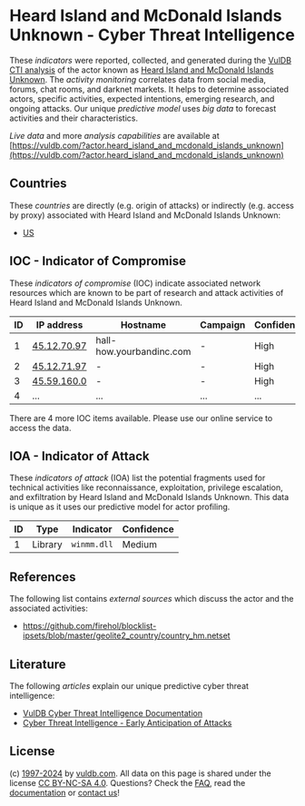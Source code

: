 # Heard Island and McDonald Islands Unknown - Cyber Threat Intelligence

These _indicators_ were reported, collected, and generated during the [VulDB CTI analysis](https://vuldb.com/?kb.cti) of the actor known as [Heard Island and McDonald Islands Unknown](https://vuldb.com/?actor.heard_island_and_mcdonald_islands_unknown). The _activity monitoring_ correlates data from social media, forums, chat rooms, and darknet markets. It helps to determine associated actors, specific activities, expected intentions, emerging research, and ongoing attacks. Our unique _predictive model_ uses _big data_ to forecast activities and their characteristics.

_Live data_ and more _analysis capabilities_ are available at [https://vuldb.com/?actor.heard_island_and_mcdonald_islands_unknown](https://vuldb.com/?actor.heard_island_and_mcdonald_islands_unknown)

## Countries

These _countries_ are directly (e.g. origin of attacks) or indirectly (e.g. access by proxy) associated with Heard Island and McDonald Islands Unknown:

* [US](https://vuldb.com/?country.us)

## IOC - Indicator of Compromise

These _indicators of compromise_ (IOC) indicate associated network resources which are known to be part of research and attack activities of Heard Island and McDonald Islands Unknown.

ID | IP address | Hostname | Campaign | Confidence
-- | ---------- | -------- | -------- | ----------
1 | [45.12.70.97](https://vuldb.com/?ip.45.12.70.97) | hall-how.yourbandinc.com | - | High
2 | [45.12.71.97](https://vuldb.com/?ip.45.12.71.97) | - | - | High
3 | [45.59.160.0](https://vuldb.com/?ip.45.59.160.0) | - | - | High
4 | ... | ... | ... | ...

There are 4 more IOC items available. Please use our online service to access the data.

## IOA - Indicator of Attack

These _indicators of attack_ (IOA) list the potential fragments used for technical activities like reconnaissance, exploitation, privilege escalation, and exfiltration by Heard Island and McDonald Islands Unknown. This data is unique as it uses our predictive model for actor profiling.

ID | Type | Indicator | Confidence
-- | ---- | --------- | ----------
1 | Library | `winmm.dll` | Medium

## References

The following list contains _external sources_ which discuss the actor and the associated activities:

* https://github.com/firehol/blocklist-ipsets/blob/master/geolite2_country/country_hm.netset

## Literature

The following _articles_ explain our unique predictive cyber threat intelligence:

* [VulDB Cyber Threat Intelligence Documentation](https://vuldb.com/?kb.cti)
* [Cyber Threat Intelligence - Early Anticipation of Attacks](https://www.scip.ch/en/?labs.20201022)

## License

(c) [1997-2024](https://vuldb.com/?kb.changelog) by [vuldb.com](https://vuldb.com/?kb.about). All data on this page is shared under the license [CC BY-NC-SA 4.0](https://creativecommons.org/licenses/by-nc-sa/4.0/). Questions? Check the [FAQ](https://vuldb.com/?kb.faq), read the [documentation](https://vuldb.com/?kb) or [contact us](https://vuldb.com/?contact)!
